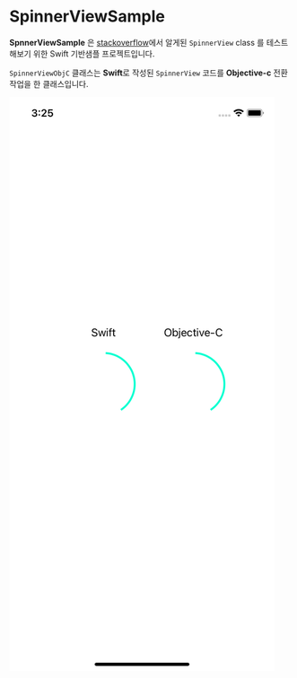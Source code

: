 # SpinnerViewSample



**SpnnerViewSample** 은 [stackoverflow](https://stackoverflow.com/a/33455882)에서 알게된 `SpinnerView`  class 를 테스트해보기 위한 Swift 기반샘플 프로젝트입니다.

 `SpinnerViewObjC` 클래스는 **Swift**로 작성된 `SpinnerView`  코드를 **Objective-c** 전환작업을 한 클래스입니다.



![screenshot](./screenshot.png)

